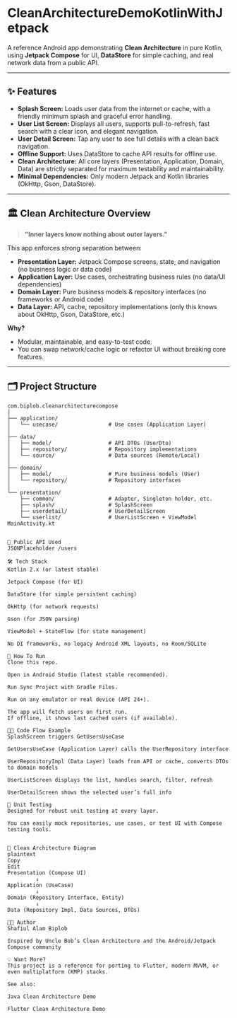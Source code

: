 # CleanArchitectureDemoKotlinWithJetpack

A reference Android app demonstrating **Clean Architecture** in pure Kotlin, using **Jetpack Compose** for UI, **DataStore** for simple caching, and real network data from a public API.

---

## ✨ Features

- **Splash Screen:** Loads user data from the internet or cache, with a friendly minimum splash and graceful error handling.
- **User List Screen:** Displays all users, supports pull-to-refresh, fast search with a clear icon, and elegant navigation.
- **User Detail Screen:** Tap any user to see full details with a clean back navigation.
- **Offline Support:** Uses DataStore to cache API results for offline use.
- **Clean Architecture:** All core layers (Presentation, Application, Domain, Data) are strictly separated for maximum testability and maintainability.
- **Minimal Dependencies:** Only modern Jetpack and Kotlin libraries (OkHttp, Gson, DataStore).

---

## 🏛️ Clean Architecture Overview

> **"Inner layers know nothing about outer layers."**

This app enforces strong separation between:

- **Presentation Layer:** Jetpack Compose screens, state, and navigation (no business logic or data code)
- **Application Layer:** Use cases, orchestrating business rules (no data/UI dependencies)
- **Domain Layer:** Pure business models & repository interfaces (no frameworks or Android code)
- **Data Layer:** API, cache, repository implementations (only this knows about OkHttp, Gson, DataStore, etc.)

**Why?**  
- Modular, maintainable, and easy-to-test code.
- You can swap network/cache logic or refactor UI without breaking core features.

---

## 🗂️ Project Structure

```plaintext
com.biplob.cleanarchitecturecompose
│
├── application/
│   └── usecase/                # Use cases (Application Layer)
│
├── data/
│   ├── model/                  # API DTOs (UserDto)
│   ├── repository/             # Repository implementations
│   └── source/                 # Data sources (Remote/Local)
│
├── domain/
│   ├── model/                  # Pure business models (User)
│   └── repository/             # Repository interfaces
│
└── presentation/
    ├── common/                 # Adapter, Singleton holder, etc.
    ├── splash/                 # SplashScreen
    ├── userdetail/             # UserDetailScreen
    └── userlist/               # UserListScreen + ViewModel
MainActivity.kt


🔗 Public API Used
JSONPlaceholder /users

🛠️ Tech Stack
Kotlin 2.x (or latest stable)

Jetpack Compose (for UI)

DataStore (for simple persistent caching)

OkHttp (for network requests)

Gson (for JSON parsing)

ViewModel + StateFlow (for state management)

No DI frameworks, no legacy Android XML layouts, no Room/SQLite

🚀 How To Run
Clone this repo.

Open in Android Studio (latest stable recommended).

Run Sync Project with Gradle Files.

Run on any emulator or real device (API 24+).

The app will fetch users on first run.
If offline, it shows last cached users (if available).

🧑‍💻 Code Flow Example
SplashScreen triggers GetUsersUseCase

GetUsersUseCase (Application Layer) calls the UserRepository interface

UserRepositoryImpl (Data Layer) loads from API or cache, converts DTOs to domain models

UserListScreen displays the list, handles search, filter, refresh

UserDetailScreen shows the selected user’s full info

🧪 Unit Testing
Designed for robust unit testing at every layer.

You can easily mock repositories, use cases, or test UI with Compose testing tools.


📐 Clean Architecture Diagram
plaintext
Copy
Edit
Presentation (Compose UI)
         ↓
Application (UseCase)
         ↓
Domain (Repository Interface, Entity)
         ↓
Data (Repository Impl, Data Sources, DTOs)

👨‍💻 Author
Shafiul Alam Biplob

Inspired by Uncle Bob’s Clean Architecture and the Android/Jetpack Compose community

💡 Want More?
This project is a reference for porting to Flutter, modern MVVM, or even multiplatform (KMP) stacks.

See also:

Java Clean Architecture Demo

Flutter Clean Architecture Demo
